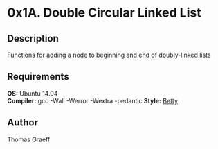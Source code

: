 # 0x1A. Double Circular Linked List

## Description
Functions for adding a node to beginning and end of doubly-linked lists

## Requirements
<strong>OS:</strong> Ubuntu 14.04  
<strong>Compiler:</strong> gcc -Wall -Werror -Wextra -pedantic
<strong>Style:</strong> [Betty](https://github.com/holbertonschool/Betty/blob/master/betty-style.pl)  

## Author
Thomas Graeff
